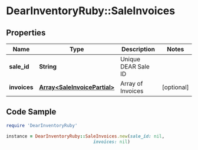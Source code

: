 # DearInventoryRuby::SaleInvoices

## Properties

Name | Type | Description | Notes
------------ | ------------- | ------------- | -------------
**sale_id** | **String** | Unique DEAR Sale ID | 
**invoices** | [**Array&lt;SaleInvoicePartial&gt;**](SaleInvoicePartial.md) | Array of Invoices | [optional] 

## Code Sample

```ruby
require 'DearInventoryRuby'

instance = DearInventoryRuby::SaleInvoices.new(sale_id: nil,
                                 invoices: nil)
```


